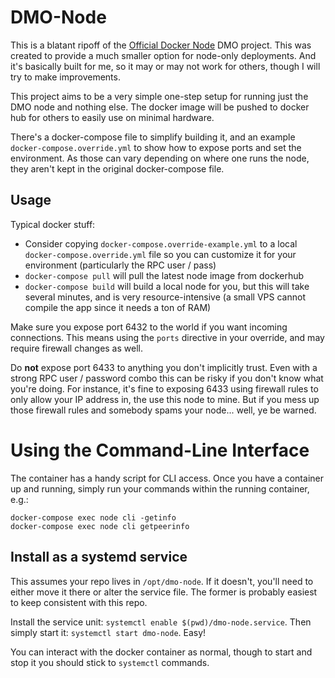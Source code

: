 # DMO-Node

This is a blatant ripoff of the
[Official Docker Node](https://github.com/dynamofoundation/docker-node) DMO
project. This was created to provide a much smaller option for node-only
deployments. And it's basically built for me, so it may or may not work for
others, though I will try to make improvements.

This project aims to be a very simple one-step setup for running just the DMO
node and nothing else. The docker image will be pushed to docker hub for others
to easily use on minimal hardware.

There's a docker-compose file to simplify building it, and an example
`docker-compose.override.yml` to show how to expose ports and set the
environment. As those can vary depending on where one runs the node, they
aren't kept in the original docker-compose file.

## Usage

Typical docker stuff:

- Consider copying `docker-compose.override-example.yml` to a local
  `docker-compose.override.yml` file so you can customize it for your
  environment (particularly the RPC user / pass)
- `docker-compose pull` will pull the latest node image from dockerhub
- `docker-compose build` will build a local node for you, but this will take
  several minutes, and is very resource-intensive (a small VPS cannot compile
  the app since it needs a ton of RAM)

Make sure you expose port 6432 to the world if you want incoming connections.
This means using the `ports` directive in your override, and may require
firewall changes as well.

Do **not** expose port 6433 to anything you don't implicitly trust. Even with a
strong RPC user / password combo this can be risky if you don't know what
you're doing. For instance, it's fine to exposing 6433 using firewall rules to
only allow your IP address in, the use this node to mine. But if you mess up
those firewall rules and somebody spams your node... well, ye be warned.

# Using the Command-Line Interface

The container has a handy script for CLI access. Once you have a container up
and running, simply run your commands within the running container, e.g.:

```
docker-compose exec node cli -getinfo
docker-compose exec node cli getpeerinfo
```

## Install as a systemd service

This assumes your repo lives in `/opt/dmo-node`. If it doesn't, you'll need to
either move it there or alter the service file. The former is probably easiest
to keep consistent with this repo.

Install the service unit: `systemctl enable $(pwd)/dmo-node.service`. Then
simply start it: `systemctl start dmo-node`. Easy!

You can interact with the docker container as normal, though to start and stop
it you should stick to `systemctl` commands.
